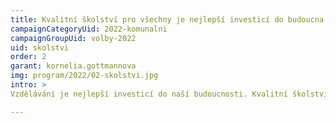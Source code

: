 ```yaml
---
title: Kvalitní školství pro všechny je nejlepší investicí do budoucna
campaignCategoryUid: 2022-komunalni
campaignGroupUid: volby-2022
uid: skolstvi
order: 2
garant: kornelia.gottmannova
img: program/2022/02-skolstvi.jpg
intro: >
Vzdělávání je nejlepší investicí do naší budoucnosti. Kvalitní školství nesmí být luxusem jen pro vyvolené. Potřebujeme zvýšit kompetentnost vedení škol a motivaci učitelek a učitelů. Skutečnou proměnu musíme stavět na osvědčených zkušenostech. Každé dítě má mít příležitost objevit a rozvinout svůj specifický talent bez jakýchkoliv předsudků. Školy jsou také místem setkávání rodičů, pedagogů a dalších členů komunity. Jsou tak nedílnou součástí společenského života, proto je důležité, aby byly více otevřené pro všechny.

---
```


